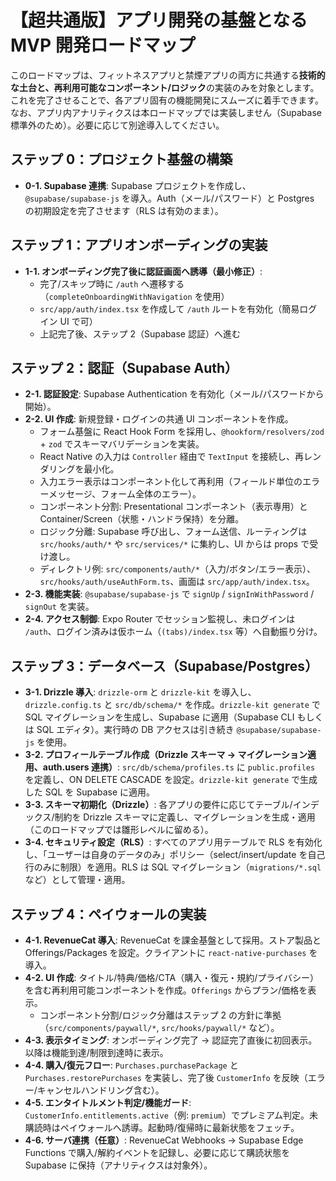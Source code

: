 # **【超共通版】アプリ開発の基盤となる MVP 開発ロードマップ**

このロードマップは、フィットネスアプリと禁煙アプリの両方に共通する**技術的な土台と、再利用可能なコンポーネント/ロジック**の実装のみを対象とします。これを完了させることで、各アプリ固有の機能開発にスムーズに着手できます。
なお、アプリ内アナリティクスは本ロードマップでは実装しません（Supabase 標準外のため）。必要に応じて別途導入してください。

## **ステップ 0：プロジェクト基盤の構築**

- **0-1. Supabase 連携**: Supabase プロジェクトを作成し、`@supabase/supabase-js` を導入。Auth（メール/パスワード）と Postgres の初期設定を完了させます（RLS は有効のまま）。

## **ステップ 1：アプリオンボーディングの実装**

- **1-1. オンボーディング完了後に認証画面へ誘導（最小修正）**:
  - 完了/スキップ時に `/auth` へ遷移する（`completeOnboardingWithNavigation` を使用）
  - `src/app/auth/index.tsx` を作成して `/auth` ルートを有効化（簡易ログイン UI で可）
  - 上記完了後、ステップ 2（Supabase 認証）へ進む

## **ステップ 2：認証（Supabase Auth）**

- **2-1. 認証設定**: Supabase Authentication を有効化（メール/パスワードから開始）。
- **2-2. UI 作成**: 新規登録・ログインの共通 UI コンポーネントを作成。
  - フォーム基盤に React Hook Form を採用し、`@hookform/resolvers/zod` + `zod` でスキーマバリデーションを実装。
  - React Native の入力は `Controller` 経由で `TextInput` を接続し、再レンダリングを最小化。
  - 入力エラー表示はコンポーネント化して再利用（フィールド単位のエラーメッセージ、フォーム全体のエラー）。
  - コンポーネント分割: Presentational コンポーネント（表示専用）と Container/Screen（状態・ハンドラ保持）を分離。
  - ロジック分離: Supabase 呼び出し、フォーム送信、ルーティングは `src/hooks/auth/*` や `src/services/*` に集約し、UI からは props で受け渡し。
  - ディレクトリ例: `src/components/auth/*`（入力/ボタン/エラー表示）、`src/hooks/auth/useAuthForm.ts`、画面は `src/app/auth/index.tsx`。
- **2-3. 機能実装**: `@supabase/supabase-js` で `signUp` / `signInWithPassword` / `signOut` を実装。
- **2-4. アクセス制御**: Expo Router でセッション監視し、未ログインは `/auth`、ログイン済みは仮ホーム（`(tabs)/index.tsx` 等）へ自動振り分け。

## **ステップ 3：データベース（Supabase/Postgres）**

- **3-1. Drizzle 導入**: `drizzle-orm` と `drizzle-kit` を導入し、`drizzle.config.ts` と `src/db/schema/*` を作成。`drizzle-kit generate` で SQL マイグレーションを生成し、Supabase に適用（Supabase CLI もしくは SQL エディタ）。実行時の DB アクセスは引き続き `@supabase/supabase-js` を使用。
- **3-2. プロフィールテーブル作成（Drizzle スキーマ → マイグレーション適用、auth.users 連携）**: `src/db/schema/profiles.ts` に `public.profiles` を定義し、ON DELETE CASCADE を設定。`drizzle-kit generate` で生成した SQL を Supabase に適用。
- **3-3. スキーマ初期化（Drizzle）**: 各アプリの要件に応じてテーブル/インデックス/制約を Drizzle スキーマに定義し、マイグレーションを生成・適用（このロードマップでは雛形レベルに留める）。
- **3-4. セキュリティ設定（RLS）**: すべてのアプリ用テーブルで RLS を有効化し、「ユーザーは自身のデータのみ」ポリシー（select/insert/update を自己行のみに制限）を適用。RLS は SQL マイグレーション（`migrations/*.sql` など）として管理・適用。

## **ステップ 4：ペイウォールの実装**

- **4-1. RevenueCat 導入**: RevenueCat を課金基盤として採用。ストア製品と Offerings/Packages を設定。クライアントに `react-native-purchases` を導入。
- **4-2. UI 作成**: タイトル/特典/価格/CTA（購入・復元・規約/プライバシー）を含む再利用可能コンポーネントを作成。`Offerings` からプラン/価格を表示。
  - コンポーネント分割/ロジック分離はステップ 2 の方針に準拠（`src/components/paywall/*`, `src/hooks/paywall/*` など）。
- **4-3. 表示タイミング**: オンボーディング完了 → 認証完了直後に初回表示。以降は機能到達/制限到達時に表示。
- **4-4. 購入/復元フロー**: `Purchases.purchasePackage` と `Purchases.restorePurchases` を実装し、完了後 `CustomerInfo` を反映（エラー/キャンセルハンドリング含む）。
- **4-5. エンタイトルメント判定/機能ガード**: `CustomerInfo.entitlements.active`（例: `premium`）でプレミアム判定。未購読時はペイウォールへ誘導。起動時/復帰時に最新状態をフェッチ。
- **4-6. サーバ連携（任意）**: RevenueCat Webhooks → Supabase Edge Functions で購入/解約イベントを記録し、必要に応じて購読状態を Supabase に保持（アナリティクスは対象外）。
